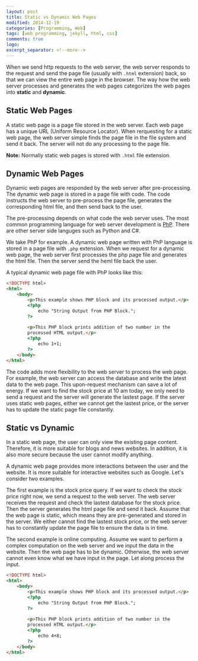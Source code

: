 ```yaml
---
layout: post
title: Static vs Dynamic Web Pages
modified: 2014-12-19
categories: [Programming, Web]
tags: [web programming, jekyll, html, css]
comments: true
logo:
excerpt_separator: <!--more-->
---
```




When we send http requests to the web server, the web server responds to the request and send the page file (usually with `.html` extension) back, so that we can view the entire web page in the browser. The way how the web server processes and generates the web pages categorizes the web pages into **static** and **dynamic**.

## Static Web Pages

A static web page is a page file stored in the web server. Each web page has a unique URL (Uniform Resource Locator). When rerquesting for a static web page, the web server simple finds the page file in the file system and send it back. The server will not do any processing to the page file. 

**Note:** Normally static web pages is stored with `.html` file extension.



## Dynamic Web Pages

Dynamic web pages are responded by the web server after pre-processing. The dynamic web page is stored in a page file with code. The code instructs the web server to pre-process the page file, generates the corresponding html file, and then send back to the user. 

The pre-processing depends on what code the web server uses. The most common programming language for web server development is [PhP](https://www.php.net/). There are other server side languges such as Python and C#. 

We take PhP for example. A dynamic web page written with PhP language is stored in a page file with `.php` extension. When we request for a dynamic web page, the web server first processes the php page file and generates the html file. Then the server send the heml file back the user. 

A typical dynamic web page file with PhP looks like this:

```html
<!DOCTYPE html>
<html>
    <body>
        <p>This example shows PHP block and its processed output.</p>
        <?php
            echo "String Output from PHP Block.";
        ?>
         
        <p>This PHP block prints addition of two number in the 
        processed HTML output.</p>
        <?php
            echo 1+1;
        ?>
    </body>
</html>
```



The code adds more flexibility to the web server to process the web page. For example, the web server can access the database and write the latest data to the web page. This upon-request mechanism can save a lot of energy. If we want to find the stock price at 10 am today, we only need to send a request and the server will generate the lastest page. If the server uses static web pages, either we cannot get the lastest price, or the server has to update the static page file constantly.



## Static vs Dynamic

In a static web page, the user can only view the existing page content. Therefore, it is more suitable for blogs and news websites. In addition, it is also more secure because the user cannot modify anything.

A dynamic web page provides more interactions between the user and the website. It is more suitable for interactive websites such as Google. Let's consider two examples.

The first example is the stock price query. If we want to check the stock price right now, we send a request to the web server. The web server receives the request and check the lastest database for the stock price. Then the server generates the html page file and send it back. Assume that the web page is static, which means they are pre-generated and stored in the server. We either cannot find the lastest stock price, or the web server has to constantly update the page file to ensure the data is in time. 

The second example is online computing. Assume we want to perform a complex computation on the web server and we input the data in the website. Then the web page has to be dynamic. Otherwise, the web server cannot even know what we have input in the page. Let along process the input.





```html
<!DOCTYPE html>
<html>
    <body>
        <p>This example shows PHP block and its processed output.</p>
        <?php
            echo "String Output from PHP Block.";
        ?>
         
        <p>This PHP block prints addition of two number in the 
        processed HTML output.</p>
        <?php
            echo 4+8;
        ?>
    </body>
</html>
```

